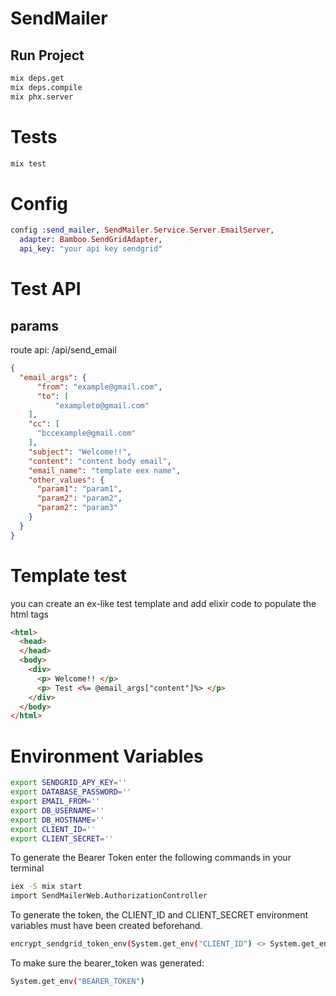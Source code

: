# SendMailer

## Run Project

```bash
mix deps.get
mix deps.compile
mix phx.server
```
# Tests
```bash
mix test
```
# Config
```elixir
config :send_mailer, SendMailer.Service.Server.EmailServer,
  adapter: Bamboo.SendGridAdapter,
  api_key: "your api key sendgrid"
```
# Test API
## params
route api: /api/send_email
```json
{
  "email_args": {
	  "from": "example@gmail.com",
	  "to": [
		  "exampleto@gmail.com"
    ],
    "cc": [
      "bccexample@gmail.com"
    ],
    "subject": "Welcome!!",
    "content": "content body email",
    "email_name": "template eex name",
    "other_values": {
      "param1": "param1",
      "param2": "param2",
      "param2": "param3"
    }
  }
}
```
# Template test
you can create an ex-like test template and add elixir code to populate the html tags

```html
<html>
  <head>
  </head>
  <body>
    <div>
      <p> Welcome!! </p>
      <p> Test <%= @email_args["content"]%> </p>
    </div>
  </body>
</html>
```
# Environment Variables

```bash
export SENDGRID_APY_KEY=''
export DATABASE_PASSWORD=''
export EMAIL_FROM=''
export DB_USERNAME=''
export DB_HOSTNAME=''
export CLIENT_ID=''
export CLIENT_SECRET=''
```

To generate the Bearer Token enter the following commands in your terminal

```bash
iex -S mix start
import SendMailerWeb.AuthorizationController
```
To generate the token, the CLIENT_ID and CLIENT_SECRET environment variables must have been created beforehand.

```bash
encrypt_sendgrid_token_env(System.get_env("CLIENT_ID") <> System.get_env("CLIENT_SECRET"))
```
To make sure the bearer_token was generated:
```bash
System.get_env("BEARER_TOKEN")
```
